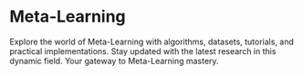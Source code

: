 # Meta-Learning
Explore the world of Meta-Learning with algorithms, datasets, tutorials, and practical implementations. Stay updated with the latest research in this dynamic field. Your gateway to Meta-Learning mastery.
